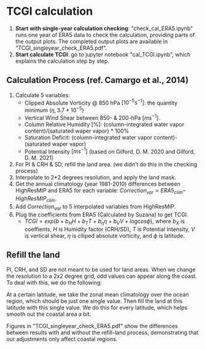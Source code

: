 # TCGI calculation

1. **Start with single-year calculation checking**: "check_cal_ERA5.ipynb" runs one year of ERA5 data to check the calculation, providing parts of the output plots. The completed output plots are available in "TCGI_singleyear_check_ERA5.pdf".
2. **Start calculate TCGI**: go to jupyter notebook "cal_TCGI.ipynb", which explains the calculation step by step.

## Calculation Process (ref. Camargo et al., 2014)
1. Calculate 5 variables:
    - Clipped Absolute Vorticity @ 850 hPa $[10^{-5} s^{-1}]$: the quantity minimum $(\eta, 3.7*10^{-5})$
    - Vertical Wind Shear between 850- & 200-hPa $[m s^{-1}]$.
    - Column Relative Humidity [%]: (column-integrated water vapor content)/(saturated waper vapor) * 100%
    - Saturation Deficit: (column-integrated water vapor content)-(saturated waper vapor)
    - Potential Intensity $[m s^{-1}]$ (based on Gilford, D. M. 2020 and Gilford, D. M. 2021)
2. For PI & CRH & SD, refill the land area. (we didn’t do this in the checking process)
3. Interpolate to 2*2 degrees resolution, and apply the land mask.
4. Get the annual climatology (year 1981-2010) differences between HighResMIP and ERA5 for each variable: $Correction_{var} = ERA5_{clim} – HighResMIP_{clim}$.
5. Add $Correction_{var}$ to 5 interpolated variables from HighResMIP.
6. Plug the coefficients from ERA5 (Calculated by Suzana) to get TCGI.
   - $TCGI = exp(b+b_H H+b_T T+b_{\eta} \eta+b_V V+logcos\phi)$, where $b_X$ is coeffients, $H$ is Humidity factor (CRH/SD), $T$ is Potential Intensity, $V$ is vertical shear, $\eta$ is clliped absolute vorticity, and $\phi$ is latitude.


## Refill the land
PI, CRH, and SD are not meant to be used for land areas. When we change the resolution to a 2x2 degree grid, odd values can appear along the coast. To deal with this, we do the following:

At a certain latitude, we take the zonal mean climatology over the ocean region, which should be just one single value. Then fill the land at this latitude with this single value. We do this for every latitude, which helps smooth out the coastal area a bit.

Figures in "TCGI_singleyear_check_ERA5.pdf" show the differences between results with and without the refill-land process, demonstrating that our adjustments only affect coastal regions.
